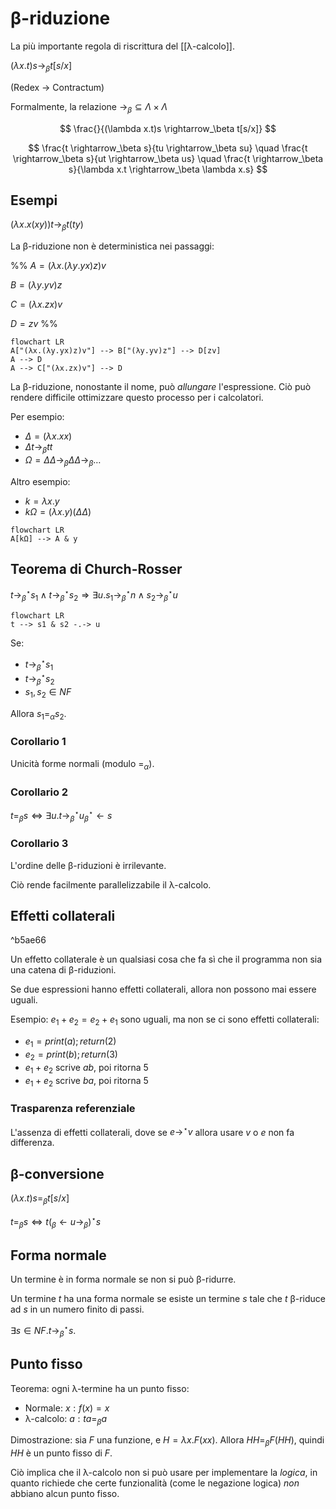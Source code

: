 # β-riduzione

La più importante regola di riscrittura del [[λ-calcolo]].

$(\lambda x.t)s \rightarrow_\beta t[s/x]$

(Redex → Contractum)

Formalmente, la relazione $\rightarrow_\beta \subseteq \Lambda \times \Lambda$

$$
\frac{}{(\lambda x.t)s \rightarrow_\beta t[s/x]}
$$

$$
\frac{t \rightarrow_\beta s}{tu \rightarrow_\beta su} \quad \frac{t \rightarrow_\beta s}{ut \rightarrow_\beta us} \quad
\frac{t \rightarrow_\beta s}{\lambda x.t \rightarrow_\beta \lambda x.s}
$$

## Esempi

$(\lambda x.x(xy))t \rightarrow_\beta t(ty)$

La β-riduzione non è deterministica nei passaggi:

%%
$A=(\lambda x.(\lambda y.yx)z)v$

$B=(\lambda y.yv)z$

$C=(\lambda x.zx)v$

$D=zv$
%%

```mermaid
flowchart LR
A["(λx.(λy.yx)z)v"] --> B["(λy.yv)z"] --> D[zv]
A --> D
A --> C["(λx.zx)v"] --> D
```

La β-riduzione, nonostante il nome, può *allungare* l'espressione. Ciò può rendere difficile ottimizzare questo processo per i calcolatori.

Per esempio:

- $\Delta = (\lambda x.xx)$
- $\Delta t \rightarrow_\beta tt$
- $\Omega = \Delta \Delta \rightarrow_\beta \Delta \Delta \rightarrow_\beta …$

Altro esempio:

- $k = \lambda x.y$
- $k \Omega = (\lambda x.y)(\Delta \Delta)$

```mermaid
flowchart LR
A[kΩ] --> A & y
```

## Teorema di Church-Rosser

$t \rightarrow_\beta^\star s_1 \land t \rightarrow_\beta^\star s_2 \Rightarrow \exists u. s_1 \rightarrow_\beta^\star n \land s_2 \rightarrow_\beta^\star u$

```mermaid
flowchart LR
t --> s1 & s2 -.-> u
```

Se:
- $t \rightarrow_\beta^\star s_1$
- $t \rightarrow_\beta^\star s_2$
- $s_1,s_2 \in NF$

Allora $s_1=_\alpha s_2$.

### Corollario 1

Unicità forme normali (modulo $=_\alpha$).

### Corollario 2

$t =_\beta s \iff \exists u.t \rightarrow_\beta^\star u _\beta^\star\leftarrow s$

### Corollario 3

L'ordine delle β-riduzioni è irrilevante.

Ciò rende facilmente parallelizzabile il λ-calcolo.

## Effetti collaterali

^b5ae66

Un effetto collaterale è un qualsiasi cosa che fa sì che il programma non sia una catena di β-riduzioni.

Se due espressioni hanno effetti collaterali, allora non possono mai essere uguali.

Esempio: $e_1+e_2=e_2+e_1$ sono uguali, ma non se ci sono effetti collaterali:
- $e_1=print(a);return(2)$
- $e_2=print(b);return(3)$
- $e_1+e_2$ scrive $ab$, poi ritorna $5$
- $e_1+e_2$ scrive $ba$, poi ritorna $5$

### Trasparenza referenziale

L'assenza di effetti collaterali, dove se $e \rightarrow^\star v$ allora usare $v$ o $e$ non fa differenza.

## β-conversione

$(\lambda x.t)s=_\beta t[s/x]$

$t=_\beta s \iff t (_\beta \leftarrow u \rightarrow_\beta)^\star s$

## Forma normale

Un termine è in forma normale se non si può β-ridurre.

Un termine $t$ ha una forma normale se esiste un termine $s$ tale che $t$ β-riduce ad $s$ in un numero finito di passi.

$\exists s \in NF.t \longrightarrow^\star_\beta s$.

## Punto fisso

Teorema: ogni λ-termine ha un punto fisso:
- Normale: $x: f(x)=x$
- λ-calcolo: $a: ta=_\beta a$

Dimostrazione: sia $F$ una funzione, e $H=\lambda x.F(xx)$. Allora $HH=_\beta F(HH)$, quindi $HH$ è un punto fisso di $F$.

Ciò implica che il λ-calcolo non si può usare per implementare la *logica*, in quanto richiede che certe funzionalità (come le negazione logica) *non* abbiano alcun punto fisso.